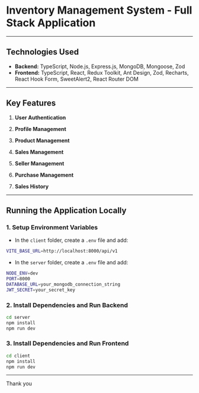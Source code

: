 # Inventory Management System - Full Stack Application



---

## Technologies Used

- **Backend:** TypeScript, Node.js, Express.js, MongoDB, Mongoose, Zod
- **Frontend:** TypeScript, React, Redux Toolkit, Ant Design, Zod, Recharts, React Hook Form, SweetAlert2, React Router DOM

---

## Key Features

1. **User Authentication**

2. **Profile Management**

3. **Product Management**

4. **Sales Management**

5. **Seller Management**

6. **Purchase Management**

7. **Sales History**

---

## Running the Application Locally

### 1. Setup Environment Variables

- In the `client` folder, create a `.env` file and add:

```bash
VITE_BASE_URL=http://localhost:8000/api/v1
```

- In the `server` folder, create a `.env` file and add:

```bash
NODE_ENV=dev
PORT=8000
DATABASE_URL=your_mongodb_connection_string
JWT_SECRET=your_secret_key
```

### 2. Install Dependencies and Run Backend

```bash
cd server
npm install
npm run dev
```

### 3. Install Dependencies and Run Frontend

```bash
cd client
npm install
npm run dev
```

---

Thank you